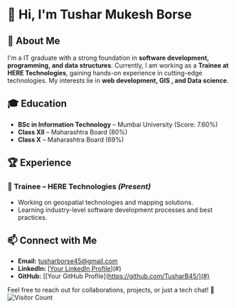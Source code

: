 # 👋 Hi, I'm Tushar Mukesh Borse

## 🚀 About Me
I'm a IT graduate with a strong foundation in **software development, programming, and data structures**. Currently, I am working as a **Trainee at HERE Technologies**, gaining hands-on experience in cutting-edge technologies. My interests lie in **web development, GIS , and Data science**.

## 🎓 Education
- **BSc in Information Technology** – Mumbai University (Score: 7.60%)
- **Class XII** – Maharashtra Board (80%)
- **Class X** – Maharashtra Board (69%)

## 🏆 Experience
### 🔹 Trainee – HERE Technologies *(Present)*
- Working on geospatial technologies and mapping solutions.
- Learning industry-level software development processes and best practices.

## 📫 Connect with Me
- **Email:** [tusharborse45@gmail.com](mailto:tusharborse45@gmail.com)
- **LinkedIn:** [[Your LinkedIn Profile](https://www.linkedin.com/in/tushar-borse-840450297/)](#)
- **GitHub:** [[Your GitHub Profile](https://github.com/TusharB45/](#)

Feel free to reach out for collaborations, projects, or just a tech chat! 🚀
![Visitor Count](https://komarev.com/ghpvc/?username=TusharB45)

